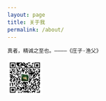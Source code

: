 ```yaml
---
layout: page
title: 关于我
permalink: /about/
---
```


	真者，精诚之至也。————《庄子·渔父》

<div><img src="/images/wechat.png" width="80px" height="80px"></div>
